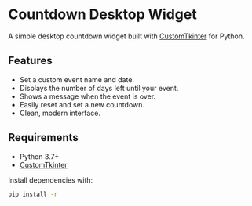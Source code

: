 # Countdown Desktop Widget

A simple desktop countdown widget built with [CustomTkinter](https://github.com/TomSchimansky/CustomTkinter) for Python.

## Features

- Set a custom event name and date.
- Displays the number of days left until your event.
- Shows a message when the event is over.
- Easily reset and set a new countdown.
- Clean, modern interface.

## Requirements

- Python 3.7+
- [CustomTkinter](https://github.com/TomSchimansky/CustomTkinter)

Install dependencies with:
```sh
pip install -r 